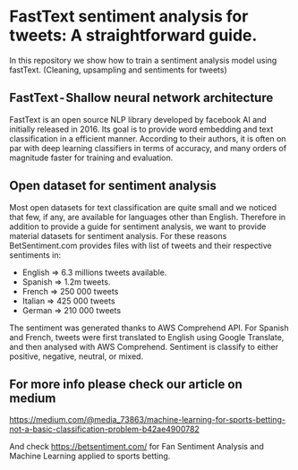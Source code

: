 # FastText sentiment analysis for tweets: A straightforward guide.
In this repository we show how to train a sentiment analysis model using fastText. (Cleaning, upsampling and sentiments for tweets)

## FastText - Shallow neural network architecture
FastText is an open source NLP library developed by facebook AI and initially released in 2016. Its goal is to provide word embedding and text classification in a efficient manner. According to their authors, it is often on par with deep learning classifiers in terms of accuracy, and many orders of magnitude faster for training and evaluation.

## Open dataset for sentiment analysis
Most open datasets for text classification are quite small and we noticed that few, if any, are available for languages other than English.  Therefore in addition to provide a guide for sentiment analysis, we want to provide material datasets for sentiment analysis.
For these reasons BetSentiment.com provides files with list of tweets and their respective sentiments in:
* English => 6.3 millions tweets available.
* Spanish => 1.2m tweets.
* French => 250 000 tweets
* Italian => 425 000 tweets
* German => 210 000 tweets

The sentiment was generated thanks to AWS Comprehend API. For Spanish and French, tweets were first translated to English using Google Translate, and then analysed with AWS Comprehend. Sentiment is classify to either positive, negative, neutral, or mixed.

## For more info please check our article on medium
https://medium.com/@media_73863/machine-learning-for-sports-betting-not-a-basic-classification-problem-b42ae4900782

And check https://betsentiment.com/ for Fan Sentiment Analysis and Machine Learning applied to sports betting.


